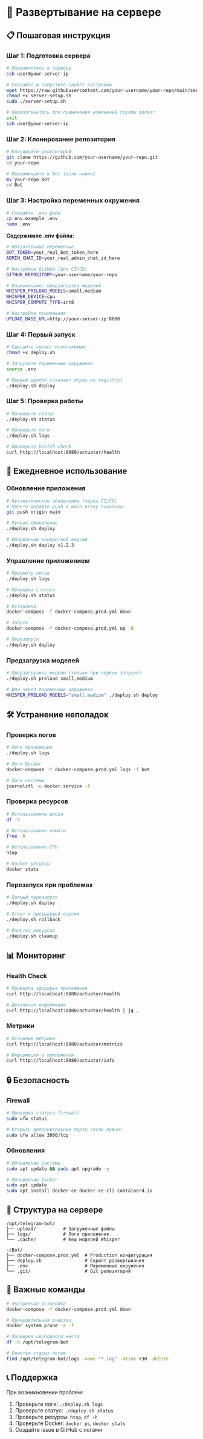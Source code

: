# 🚀 Развертывание на сервере

## 📋 Пошаговая инструкция

### Шаг 1: Подготовка сервера

```bash
# Подключитесь к серверу
ssh user@your-server-ip

# Скачайте и запустите скрипт настройки
wget https://raw.githubusercontent.com/your-username/your-repo/main/server-setup.sh
chmod +x server-setup.sh
sudo ./server-setup.sh

# Перелогиньтесь для применения изменений группы docker
exit
ssh user@your-server-ip
```

### Шаг 2: Клонирование репозитория

```bash
# Клонируйте репозиторий
git clone https://github.com/your-username/your-repo.git
cd your-repo

# Переименуйте в Bot (если нужно)
mv your-repo Bot
cd Bot
```

### Шаг 3: Настройка переменных окружения

```bash
# Создайте .env файл
cp env.example .env
nano .env
```

**Содержимое .env файла:**
```bash
# Обязательные переменные
BOT_TOKEN=your_real_bot_token_here
ADMIN_CHAT_ID=your_real_admin_chat_id_here

# Настройки GitHub (для CI/CD)
GITHUB_REPOSITORY=your-username/your-repo

# Опционально: предзагрузка моделей
WHISPER_PRELOAD_MODELS=small,medium
WHISPER_DEVICE=cpu
WHISPER_COMPUTE_TYPE=int8

# Настройки приложения
UPLOAD_BASE_URL=http://your-server-ip:8080
```

### Шаг 4: Первый запуск

```bash
# Сделайте скрипт исполняемым
chmod +x deploy.sh

# Загрузите переменные окружения
source .env

# Первый деплой (скачает образ из registry)
./deploy.sh deploy
```

### Шаг 5: Проверка работы

```bash
# Проверьте статус
./deploy.sh status

# Проверьте логи
./deploy.sh logs

# Проверьте health check
curl http://localhost:8080/actuator/health
```

## 🔄 Ежедневное использование

### Обновление приложения

```bash
# Автоматическое обновление (через CI/CD)
# Просто делайте push в main ветку локально:
git push origin main

# Ручное обновление
./deploy.sh deploy

# Обновление конкретной версии
./deploy.sh deploy v1.2.3
```

### Управление приложением

```bash
# Просмотр логов
./deploy.sh logs

# Проверка статуса
./deploy.sh status

# Остановка
docker-compose -f docker-compose.prod.yml down

# Запуск
docker-compose -f docker-compose.prod.yml up -d

# Перезапуск
./deploy.sh deploy
```

### Предзагрузка моделей

```bash
# Предзагрузить модели (только при первом запуске)
./deploy.sh preload small,medium

# Или через переменные окружения
WHISPER_PRELOAD_MODELS="small,medium" ./deploy.sh deploy
```

## 🛠️ Устранение неполадок

### Проверка логов

```bash
# Логи приложения
./deploy.sh logs

# Логи Docker
docker-compose -f docker-compose.prod.yml logs -f bot

# Логи системы
journalctl -u docker.service -f
```

### Проверка ресурсов

```bash
# Использование диска
df -h

# Использование памяти
free -h

# Использование CPU
htop

# Docker ресурсы
docker stats
```

### Перезапуск при проблемах

```bash
# Полный перезапуск
./deploy.sh deploy

# Откат к предыдущей версии
./deploy.sh rollback

# Очистка ресурсов
./deploy.sh cleanup
```

## 📊 Мониторинг

### Health Check

```bash
# Проверка здоровья приложения
curl http://localhost:8080/actuator/health

# Детальная информация
curl http://localhost:8080/actuator/health | jq .
```

### Метрики

```bash
# Основные метрики
curl http://localhost:8080/actuator/metrics

# Информация о приложении
curl http://localhost:8080/actuator/info
```

## 🔒 Безопасность

### Firewall

```bash
# Проверка статуса firewall
sudo ufw status

# Открыть дополнительные порты (если нужно)
sudo ufw allow 3000/tcp
```

### Обновления

```bash
# Обновление системы
sudo apt update && sudo apt upgrade -y

# Обновление Docker
sudo apt update
sudo apt install docker-ce docker-ce-cli containerd.io
```

## 📁 Структура на сервере

```
/opt/telegram-bot/
├── upload/          # Загруженные файлы
├── logs/            # Логи приложения
└── .cache/          # Кеш моделей Whisper

~/Bot/
├── docker-compose.prod.yml  # Production конфигурация
├── deploy.sh                # Скрипт развертывания
├── .env                     # Переменные окружения
└── .git/                    # Git репозиторий
```

## 🚨 Важные команды

```bash
# Экстренная остановка
docker-compose -f docker-compose.prod.yml down

# Принудительная очистка
docker system prune -a -f

# Проверка свободного места
df -h /opt/telegram-bot

# Очистка старых логов
find /opt/telegram-bot/logs -name "*.log" -mtime +30 -delete
```

## 📞 Поддержка

При возникновении проблем:

1. Проверьте логи: `./deploy.sh logs`
2. Проверьте статус: `./deploy.sh status`
3. Проверьте ресурсы: `htop`, `df -h`
4. Проверьте Docker: `docker ps`, `docker stats`
5. Создайте issue в GitHub с логами
